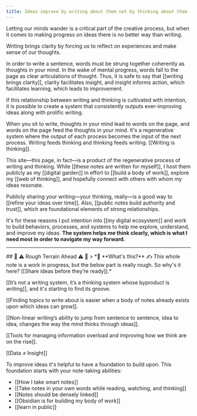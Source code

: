 ```yaml
---
title: Ideas improve by writing about them not by thinking about them
---
```

Letting our minds wander is a critical part of the creative process, but when it comes to making progress on  ideas there is no better way than writing.

Writing brings clarity by forcing us to reflect on experiences and make sense of our thoughts.

In order to write a sentence, words must be strung together coherently as thoughts in your mind. In the wake of mental progress, words fall to the page as clear articulations of thought. Thus, it is safe to say that [[writing brings clarity]], clarity facilitates insight, and insight informs action, which facilitates learning, which leads to improvement.

If this relationship between writing and thinking is cultivated with intention, it is possible to create a system that consistently outputs ever-improving ideas along with prolific writing.

When you sit to write, thoughts in your mind lead to words on the page, and words on the page feed the thoughts in your mind. It's a regenerative system where the output of each process becomes the input of the next process. Writing feeds thinking and thinking feeds writing. [[Writing is thinking]].

This site—this page, in fact—is a product of the regenerative process of writing and thinking. While [[these notes are written for myself]], I host them publicly as my [[digital garden]] in effort to [[build a body of work]], explore my [[web of thinking]], and hopefully connect with others with whom my ideas resonate.

Publicly sharing your writing—your thinking, really—is a good way to [[refine your ideas over time]]. Also, [[public notes build authority and trust]], which are foundational elements of strong relationships.

It's for these reasons I put intention into [[my digital ecosystem]] and work to build behaviors, processes, and systems to help me explore, understand, and improve my ideas. **The system helps me think clearly, which is what I need most in order to navigate my way forward.**

<hr/>
## 🚧 ⚠️ Rough Terrain Ahead ⚠️ 🚧
> *🛑  **What's this?** ✍️  This whole note is a work in progress, but the below part is really rough. So why's it here? [[Share ideas before they’re ready]].*

[[It’s not a writing system, it’s a thinking system whose byproduct is writing]], and it's starting to find its groove.

[[Finding topics to write about is easier when a body of notes already exists upon which ideas can grow]].

[[Non-linear writing’s ability to jump from sentence to sentence, idea to idea, changes the way the mind thinks through ideas]].

[[Tools for managing information overload and improving how we think are on the rise]].

[[Data ≠ Insight]]

To improve ideas it's helpful to have a foundation to build upon. This foundation starts with your note-taking abilities:
- [[How I take smart notes]]
- [[Take notes in your own words while reading, watching, and thinking]]
- [[Notes should be densely linked]]
- [[Obsidian is for building my body of work]]
- [[learn in public]]